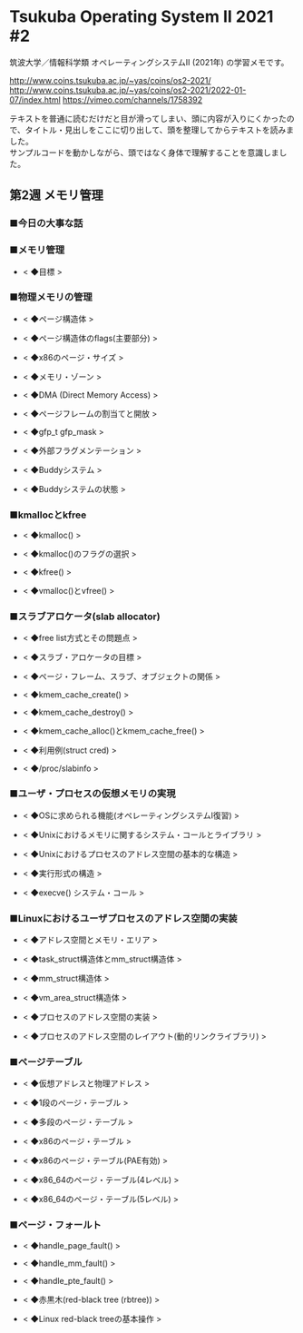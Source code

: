 # Tsukuba Operating System II 2021 #2

筑波大学／情報科学類 オペレーティングシステムII (2021年) の学習メモです。  

http://www.coins.tsukuba.ac.jp/~yas/coins/os2-2021/  
http://www.coins.tsukuba.ac.jp/~yas/coins/os2-2021/2022-01-07/index.html
https://vimeo.com/channels/1758392  

テキストを普通に読むだけだと目が滑ってしまい、頭に内容が入りにくかったので、タイトル・見出しをここに切り出して、頭を整理してからテキストを読みました。  
サンプルコードを動かしながら、頭ではなく身体で理解することを意識しました。  


## 第2週 メモリ管理

### ■今日の大事な話

### ■メモリ管理

- < ◆目標 >  

### ■物理メモリの管理

- < ◆ページ構造体 >  

- < ◆ページ構造体のflags(主要部分) >  

- < ◆x86のページ・サイズ >  

- < ◆メモリ・ゾーン >  

- < ◆DMA (Direct Memory Access) >  

- < ◆ページフレームの割当てと開放 >  

- < ◆gfp_t gfp_mask >  

- < ◆外部フラグメンテーション >  

- < ◆Buddyシステム >  

- < ◆Buddyシステムの状態 >  

### ■kmallocとkfree

- < ◆kmalloc() >  

- < ◆kmalloc()のフラグの選択 >  

- < ◆kfree() >  

- < ◆vmalloc()とvfree() >  

### ■スラブアロケータ(slab allocator)

- < ◆free list方式とその問題点 >  

- < ◆スラブ・アロケータの目標 >  

- < ◆ページ・フレーム、スラブ、オブジェクトの関係 >  

- < ◆kmem_cache_create() >  

- < ◆kmem_cache_destroy() >  

- < ◆kmem_cache_alloc()とkmem_cache_free() >  

- < ◆利用例(struct cred) >  

- < ◆/proc/slabinfo >  

### ■ユーザ・プロセスの仮想メモリの実現

- < ◆OSに求められる機能(オペレーティングシステムI復習) >  

- < ◆Unixにおけるメモリに関するシステム・コールとライブラリ >  

- < ◆Unixにおけるプロセスのアドレス空間の基本的な構造 >  

- < ◆実行形式の構造 >  

- < ◆execve() システム・コール >  

### ■Linuxにおけるユーザプロセスのアドレス空間の実装

- < ◆アドレス空間とメモリ・エリア >  

- < ◆task_struct構造体とmm_struct構造体 >  

- < ◆mm_struct構造体 >  

- < ◆vm_area_struct構造体 >  

- < ◆プロセスのアドレス空間の実装 >  

- < ◆プロセスのアドレス空間のレイアウト(動的リンクライブラリ) >  

### ■ページテーブル

- < ◆仮想アドレスと物理アドレス >  

- < ◆1段のページ・テーブル >  

- < ◆多段のページ・テーブル >  

- < ◆x86のページ・テーブル >  

- < ◆x86のページ・テーブル(PAE有効) >  

- < ◆x86_64のページ・テーブル(4レベル) >  

- < ◆x86_64のページ・テーブル(5レベル) >  

### ■ページ・フォールト

- < ◆handle_page_fault() >  

- < ◆handle_mm_fault() >  

- < ◆handle_pte_fault() >  

- < ◆赤黒木(red-black tree (rbtree)) >  

- < ◆Linux red-black treeの基本操作 >  

